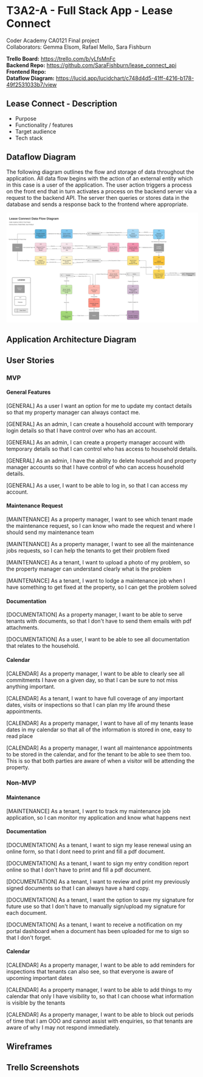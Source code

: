 # T3A2-A - Full Stack App - Lease Connect
Coder Academy CA0121 Final project\
Collaborators: Gemma Elsom, Rafael Mello, Sara Fishburn

**Trello Board:** https://trello.com/b/yLfsMnFc \
**Backend Repo:** https://github.com/SaraFishburn/lease_connect_api \
**Frontend Repo:** \
**Dataflow Diagram:** https://lucid.app/lucidchart/c748d4d5-41ff-4216-b178-49f2531033b7/view


## Lease Connect - Description
- Purpose
- Functionality / features
- Target audience
- Tech stack

## Dataflow Diagram

The following diagram outlines the flow and storage of data throughout the application. All data flow begins with the action of an external entity which in this case is a user of the application. The user action triggers a process on the front end that in turn activates a process on the backend server via a request to the backend API. The server then queries or stores data in the database and sends a response back to the frontend where appropriate.

![Dataflow Diagram](docs/lease_connect_dataflow_diagram.png)

## Application Architecture Diagram
## User Stories

### MVP

  #### General Features
  [GENERAL] As a user I want an option for me to update my contact details so that my property manager can always contact me.


  [GENERAL] As an admin, I can create a household account with temporary login details so that I have control over who has an account.

  [GENERAL] As an admin, I can create a property manager account with temporary details so that I can control who has access to household details.

  [GENERAL] As an admin, I have the ability to delete household and property manager accounts so that I have control of who can access household details.

  [GENERAL] As a user, I want to be able to log in, so that I can access my account.

  #### Maintenance Request
  [MAINTENANCE] As a property manager, I want to see which tenant made the maintenance request, so I can know who made the request and where I should send my maintenance team

  [MAINTENANCE] As a property manager, I want to see all the maintenance jobs requests, so I can help the tenants to get their problem fixed

  [MAINTENANCE] As a tenant, I want to upload a photo of my problem, so the property manager can understand clearly what is the problem

  [MAINTENANCE] As a tenant, I want to lodge a maintenance job when I have something to get fixed at the property, so I can get the problem solved

  #### Documentation
  [DOCUMENTATION] As a property manager, I want to be able to serve tenants with documents, so that I don't have to send them emails with pdf attachments.

  [DOCUMENTATION] As a user, I want to be able to see all documentation that relates to the household.

  #### Calendar

  [CALENDAR] As a property manager, I want to be able to clearly see all commitments I have on a given day, so that I can be sure to not miss anything important.

  [CALENDAR] As a tenant, I want to have full coverage of any important dates, visits or inspections so that I can plan my life around these appointments.

  [CALENDAR] As a property manager, I want to have all of my tenants lease dates in my calendar so that all of the information is stored in one, easy to read place

  [CALENDAR] As a property manager, I want all maintenance appointments to be stored in the calendar, and for the tenant to be able to see them too. This is so that both parties are aware of when a visitor will be attending the property.

### Non-MVP

  #### Maintenance
  [MAINTENANCE] As a tenant, I want to track my maintenance job application, so I can monitor my application and know what happens next

  #### Documentation
  [DOCUMENTATION] As a tenant, I want to sign my lease renewal using an online form, so that I dont need to print and fill a pdf document.

  [DOCUMENTATION] As a tenant, I want to sign my entry condition report online so that I don't have to print and fill a pdf document.

  [DOCUMENTATION] As a tenant, I want to review and print my previously signed documents so that I can always have a hard copy.

  [DOCUMENTATION] As a tenant, I want the option to save my signature for future use so that I don't have to manually sign/upload my signature for each document.

  [DOCUMENTATION] As a tenant, I want to receive a notification on my portal dashboard when a document has been uploaded for me to sign so that I don't forget.

  #### Calendar
  [CALENDAR] As a property manager, I want to be able to add reminders for inspections that tenants can also see, so that everyone is aware of upcoming important dates

  [CALENDAR] As a property manager, I want to be able to add things to my calendar that only I have visibility to, so that I can choose what information is visible by the tenants

  [CALENDAR] As a property manager, I want to be able to block out periods of time that I am OOO and cannot assist with enquiries, so that tenants are aware of why I may not respond immediately.

## Wireframes
## Trello Screenshots
